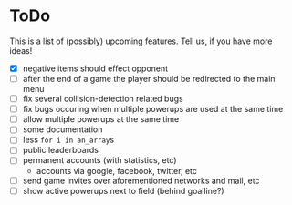 # ToDo

This is a list of (possibly) upcoming features. Tell us, if you have more ideas!

- [x] negative items should effect opponent
- [ ] after the end of a game the player should be redirected to the main menu
- [ ] fix several collision-detection related bugs
- [ ] fix bugs occuring when multiple powerups are used at the same time
- [ ] allow multiple powerups at the same time
- [ ] some documentation
- [ ] less ```for i in an_array```s
- [ ] public leaderboards
- [ ] permanent accounts (with statistics, etc)
  * accounts via google, facebook, twitter, etc
- [ ] send game invites over aforementioned networks and mail, etc
- [ ] show active powerups next to field (behind goalline?)